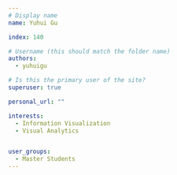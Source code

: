 ```yaml
---
# Display name
name: Yuhui Gu

index: 140

# Username (this should match the folder name)
authors:
  - yuhuigu

# Is this the primary user of the site?
superuser: true

personal_url: ""

interests:
  - Information Visualization
  - Visual Analytics


user_groups:
  - Master Students
---
```

